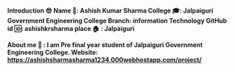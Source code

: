 <b>Introduction 😎<b>
Name 📛: Ashish Kumar Sharma
College 🎓: Jalpaiguri Government Engineering College
Branch: information Technology
GitHub id 🆔: ashishkrsharma
place 🏠 : Jalpaiguri

About me 👦 :
I am Pre final year student of Jalpaiguri Government Engineering College. Website: https://ashishsharmasharma1234.000webhostapp.com/project/
